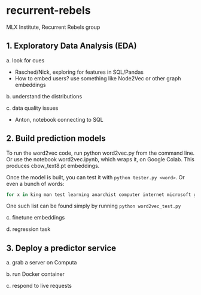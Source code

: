 # recurrent-rebels

MLX Institute, Recurrent Rebels group

## 1. Exploratory Data Analysis (EDA)

a. look for cues

- Rasched/Nick, exploring for features in SQL/Pandas
- How to embed users? use something like Node2Vec or other graph embeddings

b. understand the distributions

c. data quality issues

- Anton, notebook connecting to SQL

## 2. Build prediction models

To run the word2vec code, run python word2vec.py from the command line. Or use the notebook word2vec.ipynb, which wraps it, on Google Colab. This produces cbow_text8.pt embeddings.

Once the model is built, you can test it with `python tester.py <word>`. Or even a bunch of words:

```bash
for x in king man test learning anarchist computer internet microsoft google hacker nonsense; do python tester.py $x; done
```

One such list can be found simply by running `python word2vec_test.py`

c. finetune embeddings

d. regression task

## 3. Deploy a predictor service

a. grab a server on Computa

b. run Docker container

c. respond to live requests
